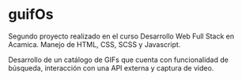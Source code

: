 # guifOs
Segundo proyecto realizado en el curso Desarrollo Web Full Stack en Acamica.
Manejo de HTML, CSS, SCSS y Javascript.

Desarrollo de un catálogo de GIFs que cuenta con funcionalidad de búsqueda, interacción con una API externa y captura de video.
